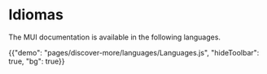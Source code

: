 # Idiomas

<p class="description">The MUI documentation is available in the following languages.</p>

{{"demo": "pages/discover-more/languages/Languages.js", "hideToolbar": true, "bg": true}}
